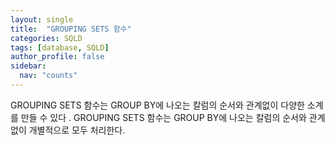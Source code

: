 ```yaml
---
layout: single
title:  "GROUPING SETS 함수"
categories: SQLD
tags: [database, SQLD]
author_profile: false
sidebar:
  nav: "counts"
---
```

GROUPING SETS 함수는 GROUP BY에 나오는 칼럼의 순서와 관계없이 다양한 소계를 만들 수 있다 .
GROUPING SETS 함수는 GROUP BY에 나오는 칼럼의 순서와 관계없이 개별적으로 모두 처리한다. 